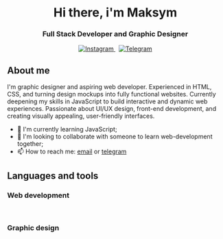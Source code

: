 <div id="header" align="center">
    <h1>Hi there, i'm Maksym</h1>
    <h3>Full Stack Developer and Graphic Designer</h3>
</div>
    
<div id="socials" align="center">
    <a href="https://www.instagram.com/veretnov.m.a">
        <img src="https://img.shields.io/badge/Instagram-blue?style=for-the-badge&logo=instagram&logoColor=white" alt="Instagram"/>
    </a>&nbsp;
    <a href="https://t.me/maxveretnov">
        <img src="https://img.shields.io/badge/Telegram-blue?style=for-the-badge&logo=telegram&logoColor=white" alt="Telegram"/>
    </a>
</div>

<div id="bio">
    <h2>About me</h2>
    I'm graphic designer and aspiring web developer. Experienced in HTML, CSS, and turning design mockups into fully functional websites. Currently deepening my skills in JavaScript to build interactive and dynamic web experiences. Passionate about UI/UX design, front-end development, and creating visually appealing, user-friendly interfaces.

- 🌱 I'm currently learning JavaScript;
- 👯 I'm looking to collaborate with someone to learn web-development together;
- 📫 How to reach me: [email](mailto:maxvertnov@gmail.com) or [telegram](https://t.me/maxveretnov)
</div>

<div id="skills">
    <h2>Languages and tools</h2>
    <div id="web">
        <h3>Web development</h3>
            <link rel="stylesheet" type='text/css' href="https://cdn.jsdelivr.net/gh/devicons/devicon@latest/devicon.min.css" />&nbsp;
            <link rel="stylesheet" type='text/css' href="https://cdn.jsdelivr.net/gh/devicons/devicon@latest/devicon.min.css" />&nbsp;
            <link rel="stylesheet" type='text/css' href="https://cdn.jsdelivr.net/gh/devicons/devicon@latest/devicon.min.css" />&nbsp;
            <i class="devicon-javascript-plain"></i>       
    </div>
    <div id="design">
        <h3>Graphic design</h3>
    </div>
</div>
<!--
**vertmaks/vertmaks** is a ✨ _special_ ✨ repository because its `README.md` (this file) appears on your GitHub profile.

Here are some ideas to get you started:

- 🔭 I’m currently working on ...
- 🌱 I’m currently learning ...
- 👯 I’m looking to collaborate on ...
- 🤔 I’m looking for help with ...
- 💬 Ask me about ...
- 📫 How to reach me: ...
- 😄 Pronouns: ...
- ⚡ Fun fact: ...
  -->
